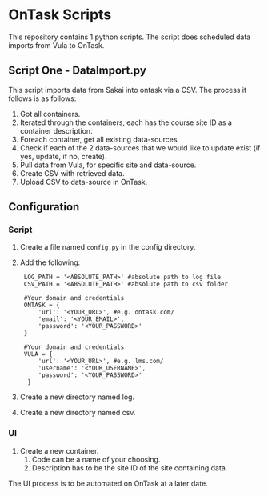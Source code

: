 # OnTask Scripts

This repository contains 1 python scripts. 
The script does scheduled data imports from Vula to OnTask.

## Script One -  DataImport.py

This script imports data from Sakai into ontask via a CSV. The process it follows is as follows:
1. Got all containers.
2. Iterated through the containers, each has the course site ID as a container description.
3. Foreach container, get all existing data-sources.
4. Check if each of the 2 data-sources that we would like to update exist (if yes, update, if no, create).
5. Pull data from Vula, for specific site and data-source.
6. Create CSV with retrieved data.
7. Upload CSV to data-source in OnTask.

## Configuration

### Script

1. Create a file named `config.py` in the config directory.
2. Add the following:
    
        LOG_PATH = '<ABSOLUTE_PATH>' #absolute path to log file
        CSV_PATH = '<ABSOLUTE_PATH>' #absolute path to csv folder
        
        #Your domain and credentials
        ONTASK = {
            'url': '<YOUR_URL>', #e.g. ontask.com/
            'email': '<YOUR_EMAIL>',
            'password': '<YOUR_PASSWORD>'
        }

        #Your domain and credentials
        VULA = {
            'url': '<YOUR_URL>', #e.g. lms.com/
            'username': '<YOUR_USERNAME>',
            'password': '<YOUR_PASSWORD>'
         }
3. Create a new directory named log.
4. Create a new directory named csv.

### UI

1. Create a new container.
    1. Code can be a name of your choosing.
    2. Description has to be the site ID of the site containing data.
    
The UI process is to be automated on OnTask at a later date.    
 